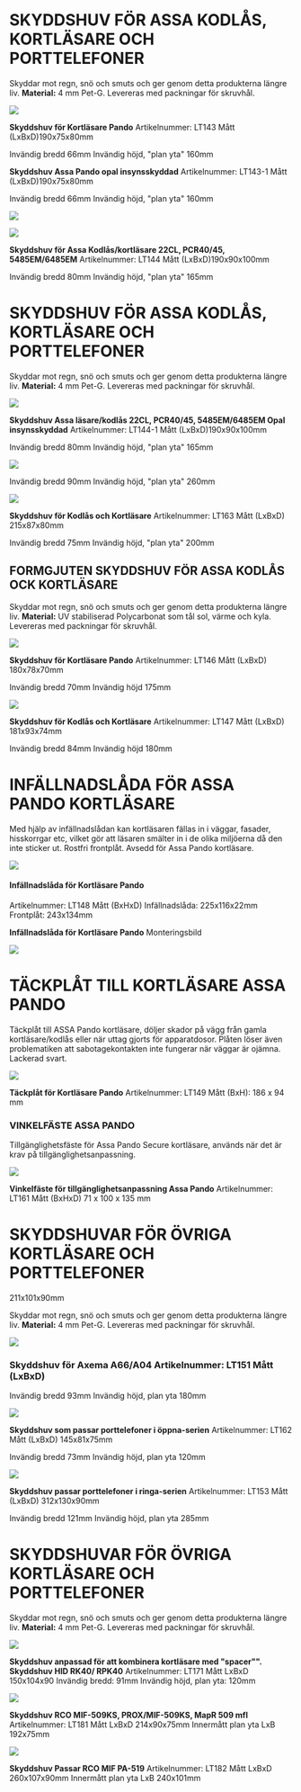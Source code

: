 # **SKYDDSHUV FÖR ASSA KODLÅS, KORTLÄSARE OCH PORTTELEFONER**

Skyddar mot regn, snö och smuts och ger genom detta produkterna längre liv. **Material:** 4 mm Pet-G. Levereras med packningar för skruvhål.

![](_page_0_Picture_2.jpeg)

**Skyddshuv för Kortläsare Pando**  Artikelnummer: LT143 Mått (LxBxD)190x75x80mm

Invändig bredd 66mm Invändig höjd, "plan yta" 160mm

**Skyddshuv Assa Pando opal insynsskyddad** Artikelnummer: LT143-1 Mått (LxBxD)190x75x80mm

Invändig bredd 66mm Invändig höjd, "plan yta" 160mm

![](_page_0_Picture_7.jpeg)

![](_page_0_Picture_8.jpeg)

**Skyddshuv för Assa Kodlås/kortläsare 22CL, PCR40/45, 5485EM/6485EM**  Artikelnummer: LT144 Mått (LxBxD)190x90x100mm

Invändig bredd 80mm Invändig höjd, "plan yta" 165mm

# **SKYDDSHUV FÖR ASSA KODLÅS, KORTLÄSARE OCH PORTTELEFONER**

Skyddar mot regn, snö och smuts och ger genom detta produkterna längre liv. **Material:** 4 mm Pet-G. Levereras med packningar för skruvhål.

![](_page_1_Picture_2.jpeg)

**Skyddshuv Assa läsare/kodlås 22CL, PCR40/45, 5485EM/6485EM Opal insynsskyddad** Artikelnummer: LT144-1 Mått (LxBxD)190x90x100mm

Invändig bredd 80mm Invändig höjd, "plan yta" 165mm

![](_page_1_Picture_5.jpeg)

Invändig bredd 90mm Invändig höjd, "plan yta" 260mm

![](_page_1_Picture_7.jpeg)

**Skyddshuv för Kodlås och Kortläsare** Artikelnummer: LT163 Mått (LxBxD) 215x87x80mm

Invändig bredd 75mm Invändig höjd, "plan yta" 200mm

## **FORMGJUTEN SKYDDSHUV FÖR ASSA KODLÅS OCK KORTLÄSARE**

Skyddar mot regn, snö och smuts och ger genom detta produkterna längre liv. **Material:** UV stabiliserad Polycarbonat som tål sol, värme och kyla. Levereras med packningar för skruvhål.

![](_page_2_Picture_2.jpeg)

**Skyddshuv för Kortläsare Pando** Artikelnummer: LT146 Mått (LxBxD) 180x78x70mm

Invändig bredd 70mm Invändig höjd 175mm

![](_page_2_Picture_5.jpeg)

**Skyddshuv för Kodlås och Kortläsare** Artikelnummer: LT147 Mått (LxBxD) 181x93x74mm

Invändig bredd 84mm Invändig höjd 180mm

# **INFÄLLNADSLÅDA FÖR ASSA PANDO KORTLÄSARE**

Med hjälp av infällnadslådan kan kortläsaren fällas in i väggar, fasader, hisskorrgar etc, vilket gör att läsaren smälter in i de olika miljöerna då den inte sticker ut. Rostfri frontplåt. Avsedd för Assa Pando kortläsare.

![](_page_3_Picture_2.jpeg)

#### **Infällnadslåda för Kortläsare Pando**

Artikelnummer: LT148 Mått (BxHxD) Infällnadslåda: 225x116x22mm Frontplåt: 243x134mm

**Infällnadslåda för Kortläsare Pando** Monteringsbild

![](_page_3_Picture_6.jpeg)

# **TÄCKPLÅT TILL KORTLÄSARE ASSA PANDO**

Täckplåt till ASSA Pando kortläsare, döljer skador på vägg från gamla kortläsare/kodlås eller när uttag gjorts för apparatdosor. Plåten löser även problematiken att sabotagekontakten inte fungerar när väggar är ojämna. Lackerad svart.

![](_page_4_Picture_2.jpeg)

**Täckplåt för Kortläsare Pando** Artikelnummer: LT149 Mått (BxH): 186 x 94 mm

### **VINKELFÄSTE ASSA PANDO**

Tillgänglighetsfäste för Assa Pando Secure kortläsare, används när det är krav på tillgänglighetsanpassning.

![](_page_4_Picture_6.jpeg)

**Vinkelfäste för tillgänglighetsanpassning Assa Pando** Artikelnummer: LT161 Mått (BxHxD) 71 x 100 x 135 mm

# **SKYDDSHUVAR FÖR ÖVRIGA KORTLÄSARE OCH PORTTELEFONER**

211x101x90mm

Skyddar mot regn, snö och smuts och ger genom detta produkterna längre liv. **Material:** 4 mm Pet-G. Levereras med packningar för skruvhål.

![](_page_5_Picture_2.jpeg)

### **Skyddshuv för Axema A66/A04** Artikelnummer: LT151 Mått (LxBxD)

Invändig bredd 93mm Invändig höjd, plan yta 180mm

![](_page_5_Picture_5.jpeg)

**Skyddshuv som passar porttelefoner i öppna-serien** Artikelnummer: LT162 Mått (LxBxD) 145x81x75mm

Invändig bredd 73mm Invändig höjd, plan yta 120mm

![](_page_5_Picture_8.jpeg)

**Skyddshuv passar porttelefoner i ringa-serien** Artikelnummer: LT153 Mått (LxBxD) 312x130x90mm

Invändig bredd 121mm Invändig höjd, plan yta 285mm

# **SKYDDSHUVAR FÖR ÖVRIGA KORTLÄSARE OCH PORTTELEFONER**

Skyddar mot regn, snö och smuts och ger genom detta produkterna längre liv. **Material:** 4 mm Pet-G. Levereras med packningar för skruvhål.

![](_page_6_Picture_2.jpeg)

**Skyddshuv anpassad för att kombinera kortläsare med "spacer"". Skyddshuv HID RK40/ RPK40** Artikelnummer: LT171 Mått LxBxD 150x104x90 Invändig bredd: 91mm Invändig höjd, plan yta: 120mm

![](_page_6_Picture_4.jpeg)

**Skyddshuv RCO MIF-509KS, PROX/MIF-509KS, MapR 509 mfl** Artikelnummer: LT181 Mått LxBxD 214x90x75mm Innermått plan yta LxB 192x75mm

![](_page_6_Picture_6.jpeg)

**Skyddshuv Passar RCO MIF PA-519** Artikelnummer: LT182 Mått LxBxD 260x107x90mm Innermått plan yta LxB 240x101mm